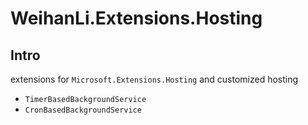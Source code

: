 # WeihanLi.Extensions.Hosting

## Intro

extensions for `Microsoft.Extensions.Hosting` and customized hosting

- `TimerBasedBackgroundService`
- `CronBasedBackgroundService`
